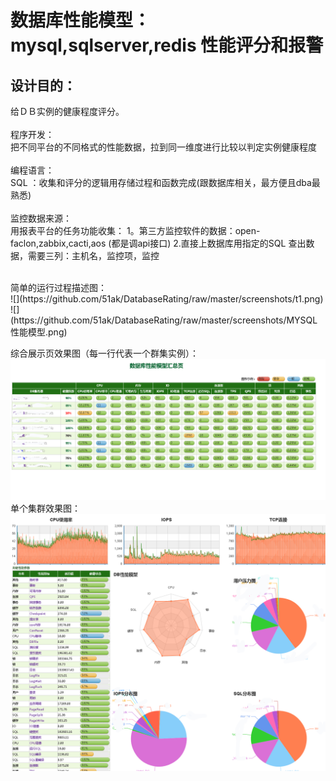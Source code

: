 数据库性能模型： mysql,sqlserver,redis 性能评分和报警
====
设计目的：
----
给ＤＢ实例的健康程度评分。<br> 
<br> 
程序开发： <br> 
把不同平台的不同格式的性能数据，拉到同一维度进行比较以判定实例健康程度<br> 
<br> 
编程语言：<br> 
SQL ：收集和评分的逻辑用存储过程和函数完成(跟数据库相关，最方便且dba最熟悉)<br> 
<br> 
监控数据来源：<br> 
用报表平台的任务功能收集：
1。第三方监控软件的数据：open-faclon,zabbix,cacti,aos (都是调api接口)
2.直接上数据库用指定的SQL 查出数据，需要三列：主机名，监控项，监控 

<br> 
简单的运行过程描述图：<br> 
![](https://github.com/51ak/DatabaseRating/raw/master/screenshots/t1.png)  
<br> 
![](https://github.com/51ak/DatabaseRating/raw/master/screenshots/MYSQL性能模型.png)  
<br> 

综合展示页效果图（每一行代表一个群集实例）：<br> 
![](https://github.com/51ak/DatabaseRating/raw/master/screenshots/Main.png)  
单个集群效果图：<br> 
![](https://github.com/51ak/DatabaseRating/raw/master/screenshots/Detail.png)  

<br> 
<br> 
<br> 

